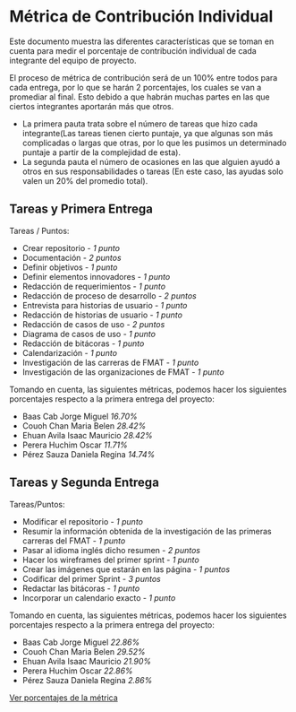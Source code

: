 # Métrica de Contribución Individual

Este documento muestra las diferentes características que se toman en cuenta para medir el porcentaje de contribución individual de cada integrante del equipo de proyecto.

El proceso de métrica de contribución será de un 100% entre todos para cada entrega, por lo que se harán 2 porcentajes, los cuales se van a promediar al final. Esto debido a que habrán muchas partes en las que ciertos integrantes aportarán más que otros.

- La primera pauta trata sobre el número de tareas que hizo cada integrante(Las tareas tienen cierto puntaje, ya que algunas son más complicadas o largas que otras, por lo que les pusimos un determinado puntaje a partir de la complejidad de esta).
- La segunda pauta el número de ocasiones en las que alguien ayudó a otros en sus responsabilidades o tareas (En este caso, las ayudas solo valen un 20% del promedio total).

## Tareas y Primera Entrega

Tareas / Puntos:
-	Crear repositorio - *1 punto*
-	Documentación - *2 puntos*
-	Definir objetivos - *1 punto*
-	Definir elementos innovadores - *1 punto*
-	Redacción de requerimientos - *1 punto*
-	Redacción de proceso de desarrollo - *2 puntos*
-	Entrevista para historias de usuario - *1 punto*
-	Redacción de historias de usuario - *1 punto*
-	Redacción de casos de uso - *2 puntos*
-	Diagrama de casos de uso - *1 punto*
-	Redacción de bitácoras - *1 punto*
-	Calendarización - *1 punto*
-	Investigación de las carreras de FMAT - *1 punto*
-	Investigación de las organizaciones de FMAT - *1 punto*


Tomando en cuenta, las siguientes métricas, podemos hacer los siguientes porcentajes respecto a la primera entrega del proyecto:

- Baas Cab Jorge Miguel *16.70%*
- Couoh Chan Maria Belen *28.42%*
- Ehuan Avila Isaac Mauricio *28.42%*
- Perera Huchim Oscar *11.71%*
- Pérez Sauza Daniela Regina *14.74%*

## Tareas y Segunda Entrega

Tareas/Puntos:
- Modificar el repositorio - *1 punto* 
- Resumir la información obtenida de la investigación de las primeras carreras del FMAT - *1 punto*
- Pasar al idioma inglés dicho resumen - *2 puntos*
- Hacer los wireframes del primer sprint - *1 punto*
- Crear las imágenes que estarán en las página - *1 puntos*
- Codificar del primer Sprint - *3 puntos*
- Redactar las bitácoras - *1 punto*
- Incorporar un calendario exacto - *1 punto*

Tomando en cuenta, las siguientes métricas, podemos hacer los siguientes porcentajes respecto a la primera entrega del proyecto:

- Baas Cab Jorge Miguel *22.86%*
- Couoh Chan Maria Belen *29.52%*
- Ehuan Avila Isaac Mauricio *21.90%*
- Perera Huchim Oscar *22.86%*
- Pérez Sauza Daniela Regina *2.86%*

[Ver porcentajes de la métrica](https://docs.google.com/spreadsheets/d/1wgpP8G_OLrjXBsB441RJYLcOzova0m70UkWFyIS6mnc/edit?usp=sharing)


